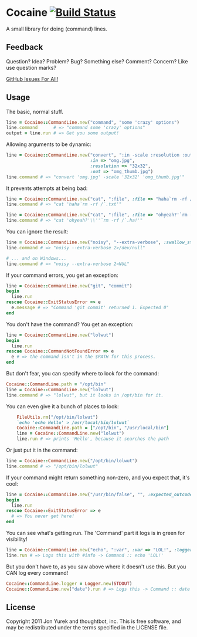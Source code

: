 # Cocaine [![Build Status](https://secure.travis-ci.org/thoughtbot/cocaine.png)](http://travis-ci.org/thoughtbot/cocaine)

A small library for doing (command) lines.

## Feedback

Question? Idea? Problem? Bug? Something else? Comment? Concern? Like use question marks?

[GitHub Issues For All!](https://github.com/thoughtbot/cocaine/issues)

## Usage

The basic, normal stuff.

```ruby
line = Cocaine::CommandLine.new("command", "some 'crazy' options")
line.command      # => "command some 'crazy' options"
output = line.run # => Get you some output!
```

Allowing arguments to be dynamic:

```ruby
line = Cocaine::CommandLine.new("convert", ":in -scale :resolution :out",
                                :in => "omg.jpg",
                                :resolution => "32x32",
                                :out => "omg_thumb.jpg")
line.command # => "convert 'omg.jpg' -scale '32x32' 'omg_thumb.jpg'"
```

It prevents attempts at being bad:

```ruby
line = Cocaine::CommandLine.new("cat", ":file", :file => "haha`rm -rf /`.txt")
line.command # => "cat 'haha`rm -rf /`.txt'"

line = Cocaine::CommandLine.new("cat", ":file", :file => "ohyeah?'`rm -rf /`.ha!")
line.command # => "cat 'ohyeah?'\\''`rm -rf /`.ha!'"
```

You can ignore the result:

```ruby
line = Cocaine::CommandLine.new("noisy", "--extra-verbose", :swallow_stderr => true)
line.command # => "noisy --extra-verbose 2>/dev/null"

# ... and on Windows...
line.command # => "noisy --extra-verbose 2>NUL"
```

If your command errors, you get an exception:

```ruby
line = Cocaine::CommandLine.new("git", "commit")
begin
  line.run
rescue Cocaine::ExitStatusError => e
  e.message # => "Command 'git commit' returned 1. Expected 0"
end
```

You don't have the command? You get an exception:

```ruby
line = Cocaine::CommandLine.new("lolwut")
begin
  line.run
rescue Cocaine::CommandNotFoundError => e
  e # => the command isn't in the $PATH for this process.
end
```

But don't fear, you can specify where to look for the command:

```ruby
Cocaine::CommandLine.path = "/opt/bin"
line = Cocaine::CommandLine.new("lolwut")
line.command # => "lolwut", but it looks in /opt/bin for it.
```

You can even give it a bunch of places to look:

```ruby
    FileUtils.rm("/opt/bin/lolwut")
    `echo 'echo Hello' > /usr/local/bin/lolwut`
    Cocaine::CommandLine.path = ["/opt/bin", "/usr/local/bin"]
    line = Cocaine::CommandLine.new("lolwut")
    line.run # => prints 'Hello', because it searches the path
```

Or just put it in the command:

```ruby
line = Cocaine::CommandLine.new("/opt/bin/lolwut")
line.command # => "/opt/bin/lolwut"
```

If your command might return something non-zero, and you expect that, it's cool:

```ruby
line = Cocaine::CommandLine.new("/usr/bin/false", "", :expected_outcodes => [0, 1])
begin
  line.run
rescue Cocaine::ExitStatusError => e
  # => You never get here!
end
```

You can see what's getting run. The 'Command' part it logs is in green for visibility!

```ruby
line = Cocaine::CommandLine.new("echo", ":var", :var => "LOL!", :logger => Logger.new(STDOUT))
line.run # => Logs this with #info -> Command :: echo 'LOL!'
```

But you don't have to, as you saw above where it doesn't use this. But you CAN log every command!

```ruby
Cocaine::CommandLine.logger = Logger.new(STDOUT)
Cocaine::CommandLine.new("date").run # => Logs this -> Command :: date
```

## License

Copyright 2011 Jon Yurek and thoughtbot, inc. This is free software, and may be redistributed under the terms specified in the LICENSE file.
